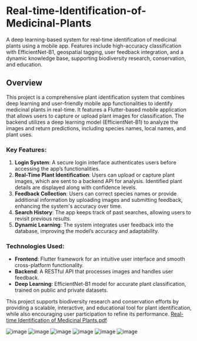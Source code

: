 # Real-time-Identification-of-Medicinal-Plants
A deep learning-based system for real-time identification of medicinal plants using a mobile app. Features include high-accuracy classification with EfficientNet-B1, geospatial tagging, user feedback integration, and a dynamic knowledge base, supporting biodiversity research, conservation, and education.
## Overview

This project is a comprehensive plant identification system that combines deep learning and user-friendly mobile app functionalities to identify medicinal plants in real-time. It features a Flutter-based mobile application that allows users to capture or upload plant images for classification. The backend utilizes a deep learning model (EfficientNet-B1) to analyze the images and return predictions, including species names, local names, and plant uses.

### Key Features:
1. **Login System**: A secure login interface authenticates users before accessing the app’s functionalities.
2. **Real-Time Plant Identification**: Users can upload or capture plant images, which are sent to a backend API for analysis. Identified plant details are displayed along with confidence levels.
3. **Feedback Collection**: Users can correct species names or provide additional information by uploading images and submitting feedback, enhancing the system's accuracy over time.
4. **Search History**: The app keeps track of past searches, allowing users to revisit previous results.
5. **Dynamic Learning**: The system integrates user feedback into the database, improving the model’s accuracy and adaptability.

### Technologies Used:
- **Frontend**: Flutter framework for an intuitive user interface and smooth cross-platform functionality.
- **Backend**: A RESTful API that processes images and handles user feedback.
- **Deep Learning**: EfficientNet-B1 model for accurate plant classification, trained on public and private datasets.

This project supports biodiversity research and conservation efforts by providing a scalable, interactive, and educational tool for plant identification, while also encouraging user participation to refine its performance. 
[Real-time Identification of Medicinal Plants.pdf](https://github.com/user-attachments/files/18339568/Real-time.Identification.of.Medicinal.Plants.pdf)

![image](https://github.com/user-attachments/assets/83cb7aae-22eb-499e-b79b-fd4ee3abc393)
![image](https://github.com/user-attachments/assets/2464c07c-0293-4d7f-9d2d-b1487493b55d)
![image](https://github.com/user-attachments/assets/bc90b1a4-7172-4f76-941f-0681eb41dd56)
![image](https://github.com/user-attachments/assets/3b7f653c-aab9-4704-aa10-0553f51f4371)
![image](https://github.com/user-attachments/assets/7d948050-0776-4d46-be52-874620fb77b0)
![image](https://github.com/user-attachments/assets/dfbdfb0a-3f77-4521-a818-2e21c8bda200)



